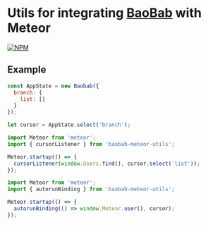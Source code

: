 # Utils for integrating [BaoBab](https://github.com/Yomguithereal/baobab) with Meteor

[![NPM](https://nodei.co/npm/baobab-meteor-utils.png?downloads=true)](https://nodei.co/npm/baobab-meteor-utils/)

## Example

```javascript
const AppState = new Baobab({
  branch: {
    list: []
  }
});

let cursor = AppState.select('branch');
```

```javascript
import Meteor from 'meteor';
import { cursorListener } from 'baobab-meteor-utils';

Meteor.startup(() => {
  cursorListener(window.Users.find(), cursor.select('list'));
});
```

```javascript
import Meteor from 'meteor';
import { autorunBinding } from 'baobab-meteor-utils';

Meteor.startup(() => {
  autorunBinding(() => window.Meteor.user(), cursor);
});
```
